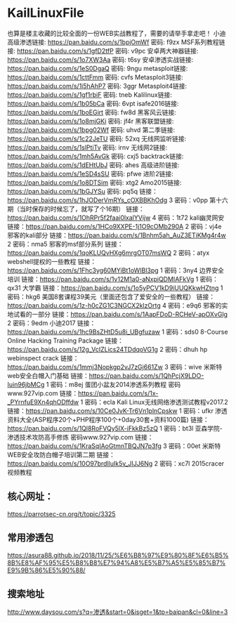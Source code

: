# KailLinuxFile

也算是楼主收藏的比较全面的一份WEB实战教程了，需要的请举手拿走吧！
小迪高级渗透链接: https://pan.baidu.com/s/1bpjOmWf 密码: f9zx
MSF系列教程链接: https://pan.baidu.com/s/1gfD2tfP 密码: v9pc
安卓两大神器链接: https://pan.baidu.com/s/1o7XW3Aa 密码: t6sy
安卓渗透实战链接: https://pan.baidu.com/s/1eS0DgaQ 密码: 9ngu
metasploit链接: https://pan.baidu.com/s/1cttFmm 密码: cvfs
Metasploit3链接: https://pan.baidu.com/s/1i5hAhP7 密码: 3ggr
Metasploit4链接: https://pan.baidu.com/s/1gf1rbiF 密码: tneb
Kalilinux链接: https://pan.baidu.com/s/1b05bCa 密码: 6vpt
isafe2016链接: https://pan.baidu.com/s/1boEGirt 密码: fw8d
黑客风云链接: https://pan.baidu.com/s/1o8mjGKi 密码: jf4r
黑客联盟链接: https://pan.baidu.com/s/1bpg02Wf 密码: uhvd
第二季链接: https://pan.baidu.com/s/1c22JeTU 密码: 52xq
无线网监听链接: https://pan.baidu.com/s/1slPtiTv 密码: irnv
无线网2链接: https://pan.baidu.com/s/1mh5AvGk 密码: cxj5
backtrack链接: https://pan.baidu.com/s/1dEHtUbJ 密码: ahes
高级进阶链接: https://pan.baidu.com/s/1eSD4sSU 密码: pfwe
进阶2链接: https://pan.baidu.com/s/1o8DTSim 密码: xtg2
Amo2015链接: https://pan.baidu.com/s/1bGJYSu 密码: pq5q
链接：https://pan.baidu.com/s/1hJODerVmRYs_cOXBBKhOdg 3 密码：v0pp 第十六期（当时保存的时候忘了，就写了个16期）
链接：https://pan.baidu.com/s/1OhRPr5f2faai0lxalYVijw 4 密码：1t72 kali幽灵网安
链接：https://pan.baidu.com/s/1HCo9XXPE-1j1O9cOMb290A 2 密码：vj4e 邪客的kali部分
链接：https://pan.baidu.com/s/1Bnhm5ah_AuZ3ETiKMg4r4w 2 密码：nma5 邪客的msf部分系列
链接：https://pan.baidu.com/s/1qoKLUQvHXg6mrgOT07msWQ 2 密码：atyx webshell提权的一些教程
链接：https://pan.baidu.com/s/1Fhc3yg60MYiBt1oWIBl3pg 1 密码：3ny4 边界安全培训
链接：https://pan.baidu.com/s/1v12M1a0-aNxpiQDMIAFkVg 1 密码：qx31 大学霸
链接：https://pan.baidu.com/s/1o5yPCV1kD9iUUQKkwHZtng 1 密码：hkg6 美国8套课程39美元（里面还包含了爱安全的一些教程）
链接：https://pan.baidu.com/s/1z-h0cZG1C3NGCX2klzOrtg 4 密码：e9q6 邪客的实地试看的一部分
链接：https://pan.baidu.com/s/1AapFDoD-RCHeV-apOXvGlg 2 密码：9edm 小迪2017
链接：https://pan.baidu.com/s/1hc9BsZHtD5u8i_UBgfuzaw 1 密码：sds0 8-Course Online Hacking Training Package
链接：https://pan.baidu.com/s/12g_VcIZLics24TDdqoVG1g 2 密码：dhuh hp webinspect crack
链接：https://pan.baidu.com/s/1mmj3Nopkgp2vJ7zGj661Zw 3 密码：wive 米斯特web安全白帽入门基础
链接：https://pan.baidu.com/s/1QhPcjX9LDO-Iuin96jbMCg 1 密码：m8ej 蛋团小盆友2014渗透系列教程 密码www.927vip.com
链接：https://pan.baidu.com/s/1x-_PYrnfuE9Xn4qhODffdw 1 密码：ecla Kali Linux无线网络渗透测试教程v2017.2
链接：https://pan.baidu.com/s/10Ce0JvK-Tr6Vn1plnCpskw 1 密码：ufkr 渗透资料大全(ASP程序20个+PHP程序100个+0day30套+资料1000篇)
链接：https://pan.baidu.com/s/1Ql8RoFVQy5lX-iFkkBz5zQ 1 密码：bt3l 亚森学院-渗透技术攻防高手修炼 密码www.927vip.com
链接：https://pan.baidu.com/s/1KraSqIAoGtmnTBQJN7p3fg 3 密码：00et 米斯特WEB安全攻防白帽子培训第二期
链接：https://pan.baidu.com/s/10O97brdlluIk5v_JIJJ6Ng 2 密码：xc7l 2015cracer视频教程
## 核心网址：
  https://parrotsec-cn.org/t/topic/3325
## 常用渗透包
  https://asura88.github.io/2018/11/25/%E6%B8%97%E9%80%8F%E6%B5%8B%E8%AF%95%E5%B8%B8%E7%94%A8%E5%B7%A5%E5%85%B7%E9%9B%86%E5%90%88/
## 搜索地址
  http://www.daysou.com/s?q=渗透&start=0&isget=1&tp=baipan&cl=0&line=3
